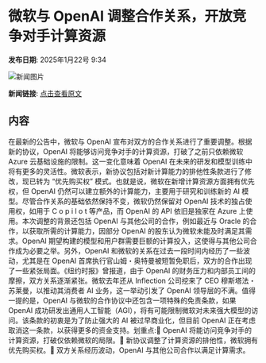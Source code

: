 # 微软与 OpenAI 调整合作关系，开放竞争对手计算资源

**发布日期**: 2025年1月22号 9:34

![新闻图片](https://pic.chinaz.com/picmap/202005281122381754_93.jpg)

**新闻链接**: [点击查看原文](https://www.aibase.com/zh/news/14910)

## 内容

在最新的公告中，微软与 OpenAI 宣布对双方的合作关系进行了重要调整。根据新的协议，OpenAI 将能够访问竞争对手的计算资源，打破了之前只依赖微软 Azure 云基础设施的限制。这一变化意味着 OpenAI 在未来的研发和模型训练中将有更多的灵活性。微软表示，新协议包括对新计算能力的排他性条款进行了修改，现已转为 “优先购买权” 模式。也就是说，微软在新增计算资源方面拥有优先权，但 OpenAI 仍然可以建立额外的计算能力，主要用于研究和训练新的 AI 模型。尽管合作关系的基础依然保持不变，微软仍然保留对 OpenAI 技术的独占使用权，如用于 C o p i l o t 等产品，而 OpenAI 的 API 依旧是独家在 Azure 上使用。本次调整的背景还包括 OpenAI 与其他公司的合作，例如最近与 Oracle 的合作，以获取所需的计算能力，因部分 OpenAI 的股东认为微软未能及时满足其需求。OpenAI 期望构建的模型和用户群需要巨额的计算投入，这使得与其他公司合作成为必要之举。另外，OpenAI 和微软的关系在过去一段时间内经历了一些波动，尤其是在 OpenAI 首席执行官山姆・奥特曼被短暂免职后，双方的合作出现了一些紧张局面。《纽约时报》曾报道，由于 OpenAI 的财务压力和内部员工间的摩擦，双方关系逐渐紧张。微软去年还从 Inflection 公司挖来了 CEO 穆斯塔法・苏莱曼，以推动其消费者 AI 业务，这一举动引发了 OpenAI 领导层的不满。值得一提的是，OpenAI 与微软的合作协议中还包含一项特殊的免责条款，如果 OpenAI 成功研发出通用人工智能（AGI），将有可能限制微软对未来强大模型的访问。该条款的初衷是为了防止强大的 AI 被过早商业化，但目前 OpenAI 正在考虑取消这一条款，以获得更多的资金支持。划重点:🌟 OpenAI 将能访问竞争对手的计算资源，打破仅依赖微软的局限。🤝 新协议调整了计算资源的排他性，微软拥有优先购买权。💼 双方关系经历波动，OpenAI 与其他公司合作以满足计算需求。

